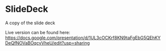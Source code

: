 # SlideDeck
A copy of the slide deck

Live version can be found here: https://docs.google.com/presentation/d/1UL3cOCKrf8KN9taFgEbG5QEhKYDeQfNOVaBOqcyVheU/edit?usp=sharing
